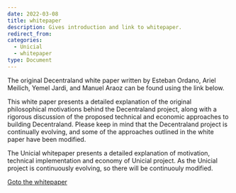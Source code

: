```yaml
---
date: 2022-03-08
title: whitepaper
description: Gives introduction and link to whitepaper.
redirect_from:
categories:
  - Unicial
  - whitepaper
type: Document
---
```


The original Decentraland white paper written by Esteban Ordano, Ariel Meilich, Yemel Jardi, and Manuel Araoz can be found using the link below.

This white paper presents a detailed explanation of the original philosophical motivations behind the Decentraland project, along with a rigorous discussion of the proposed technical and economic approaches to building Decentraland. Please keep in mind that the Decentraland project is continually evolving, and some of the approaches outlined in the white paper have been modified.

The Unicial whitepaper presents a detailed explanation of motivation, technical implementation and economy of Unicial project. As the Unicial project is continuously evolving, so there will be continuouly modified.

[Goto the whitepaper](https://unicial.org/whitepaper)
